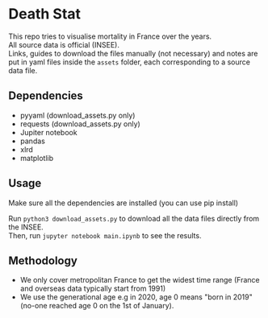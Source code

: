 # Death Stat

This repo tries to visualise mortality in France over the years.  
All source data is official (INSEE).  
Links, guides to download the files manually (not necessary) and notes
are put in yaml files inside the `assets` folder, each corresponding to
a source data file.

## Dependencies

- pyyaml (download_assets.py only)
- requests (download_assets.py only)
- Jupiter notebook
- pandas
- xlrd
- matplotlib

## Usage

Make sure all the dependencies are installed (you can use pip install)

Run `python3 download_assets.py` to download all the data files directly from the INSEE.  
Then, run `jupyter notebook main.ipynb` to see the results.

## Methodology

- We only cover metropolitan France to get the widest time range
  (France and overseas data typically start from 1991)
- We use the generational age
  e.g in 2020, age 0 means "born in 2019" (no-one reached age 0 on the 1st of January).
